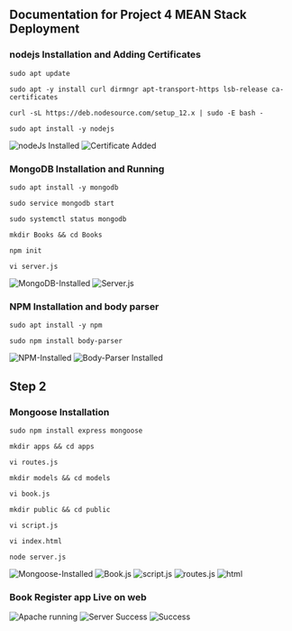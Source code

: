 ## **Documentation for Project 4 MEAN Stack Deployment**

### nodejs Installation and Adding Certificates
`sudo apt update`

`sudo apt -y install curl dirmngr apt-transport-https lsb-release ca-certificates`

`curl -sL https://deb.nodesource.com/setup_12.x | sudo -E bash - `

`sudo apt install -y nodejs`

![nodeJs Installed](./Images/nodejs_installation.png)
![Certificate Added](./Images/adding_certificates.png)

### MongoDB Installation and Running 
`sudo apt install -y mongodb`

`sudo service mongodb start`

`sudo systemctl status mongodb`

`mkdir Books && cd Books`

`npm init`

`vi server.js`

![MongoDB-Installed](./Images/mongodb_installation.png)
![Server.js](./Images/server.js.png)

### NPM Installation and body parser
`sudo apt install -y npm`

`sudo npm install body-parser`

![NPM-Installed](./Images/npm_installation.png)
![Body-Parser Installed](./Images/body_passer_installation.png)

## Step 2

### Mongoose Installation
`sudo npm install express mongoose`

`mkdir apps && cd apps`

`vi routes.js`

`mkdir models && cd models`

`vi book.js`

`mkdir public && cd public`

`vi script.js`

`vi index.html`

`node server.js`

![Mongoose-Installed](./Images/express%26mongoose_installation.png)
![Book.js](./Images/book.js.png)
![script.js](./Images/script.js.png)
![routes.js](./Images/routes.js.png)
![html](./Images/index.html.png)

### Book Register app Live on web

![Apache running](./Images/apache_up%26running.png)
![Server Success](./Images/server_succes.png)
![Success](./Images/project4_success.png)
